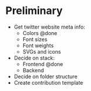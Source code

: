 
# Preliminary #

- Get twitter website meta info:
  - Colors @done
  - Font sizes
  - Font weights
  - SVGs and icons
- Decide on stack:
  - Frontend @done
  - Backend
- Decide on folder structure
- Create contribution template
  